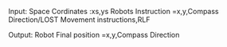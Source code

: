 Input:
Space Cordinates :xs,ys
Robots Instruction =x,y,Compass Direction/LOST
Movement instructions,RLF

Output:
Robot Final position =x,y,Compass Direction
